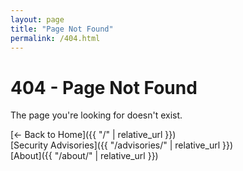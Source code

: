 ```yaml
---
layout: page
title: "Page Not Found"
permalink: /404.html
---
```


# 404 - Page Not Found

The page you're looking for doesn't exist.

[← Back to Home]({{ "/" | relative_url }})  
[Security Advisories]({{ "/advisories/" | relative_url }})  
[About]({{ "/about/" | relative_url }})